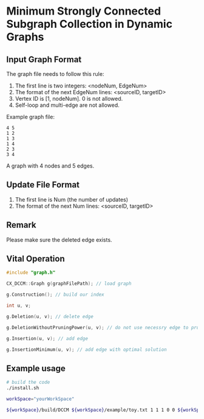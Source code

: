 # Minimum Strongly Connected Subgraph Collection in Dynamic Graphs
## Input Graph Format
The graph file needs to follow this rule:

1. The first line is two integers: <nodeNum, EdgeNum>
2. The format of the next EdgeNum lines: <sourceID, targetID>
3. Vertex ID is [1, nodeNum]. 0 is not allowed.
4. Self-loop and multi-edge are not allowed.

Example graph file:
```
4 5
1 2
1 3
1 4
2 3
3 4
```
A graph with 4 nodes and 5 edges.


## Update File Format
1. The first line is Num (the number of updates)
2. The format of the next Num lines: <sourceID, targetID>


## Remark
Please make sure the deleted edge exists.


## Vital Operation
```c++
#include "graph.h"

CX_DCCM::Graph g(graphFilePath); // load graph

g.Construction(); // build our index

int u, v;

g.Deletion(u, v); // delete edge

g.DeletionWithoutPruningPower(u, v); // do not use necessry edge to prune

g.Insertion(u, v); // add edge

g.InsertionMinimum(u, v); // add edge with optimal solution
```

## Example usage
```bash
# build the code
./install.sh

workSpace="yourWorkSpace"

${workSpace}/build/DCCM ${workSpace}/example/toy.txt 1 1 1 0 0 ${workSpace}/example/toy.update
```
